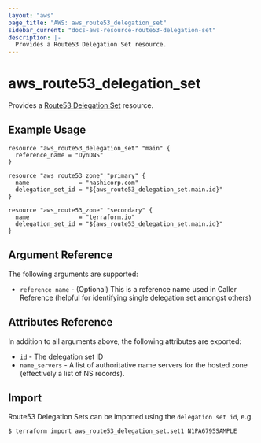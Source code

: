 ```yaml
---
layout: "aws"
page_title: "AWS: aws_route53_delegation_set"
sidebar_current: "docs-aws-resource-route53-delegation-set"
description: |-
  Provides a Route53 Delegation Set resource.
---
```


# aws_route53_delegation_set

Provides a [Route53 Delegation Set](https://docs.aws.amazon.com/Route53/latest/APIReference/actions-on-reusable-delegation-sets.html) resource.

## Example Usage

```hcl
resource "aws_route53_delegation_set" "main" {
  reference_name = "DynDNS"
}

resource "aws_route53_zone" "primary" {
  name              = "hashicorp.com"
  delegation_set_id = "${aws_route53_delegation_set.main.id}"
}

resource "aws_route53_zone" "secondary" {
  name              = "terraform.io"
  delegation_set_id = "${aws_route53_delegation_set.main.id}"
}
```

## Argument Reference

The following arguments are supported:

* `reference_name` - (Optional) This is a reference name used in Caller Reference
  (helpful for identifying single delegation set amongst others)

## Attributes Reference

In addition to all arguments above, the following attributes are exported:

* `id` - The delegation set ID
* `name_servers` - A list of authoritative name servers for the hosted zone
  (effectively a list of NS records).



## Import

Route53 Delegation Sets can be imported using the `delegation set id`, e.g.

```
$ terraform import aws_route53_delegation_set.set1 N1PA6795SAMPLE
```
